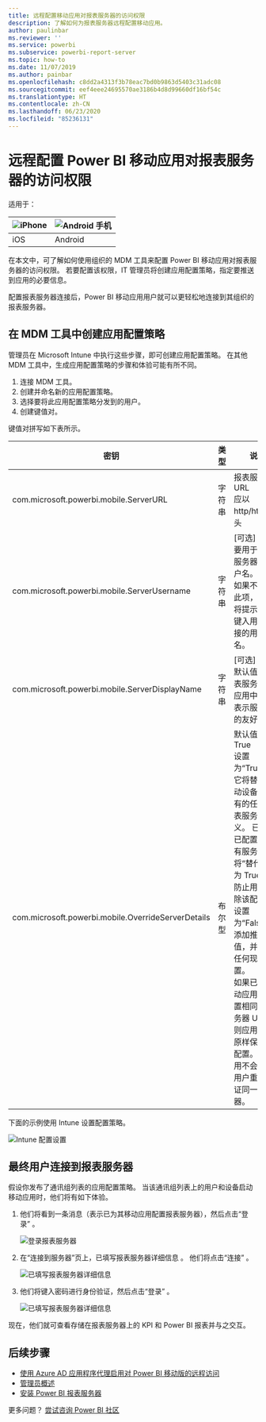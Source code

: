 ```yaml
---
title: 远程配置移动应用对报表服务器的访问权限
description: 了解如何为报表服务器远程配置移动应用。
author: paulinbar
ms.reviewer: ''
ms.service: powerbi
ms.subservice: powerbi-report-server
ms.topic: how-to
ms.date: 11/07/2019
ms.author: painbar
ms.openlocfilehash: c8dd2a4313f3b78eac7bd0b9863d5403c31adc08
ms.sourcegitcommit: eef4eee24695570ae3186b4d8d99660df16bf54c
ms.translationtype: HT
ms.contentlocale: zh-CN
ms.lasthandoff: 06/23/2020
ms.locfileid: "85236131"
---
```

# <a name="configure-power-bi-mobile-app-access-to-report-server-remotely"></a>远程配置 Power BI 移动应用对报表服务器的访问权限

适用于：

| ![iPhone](./media/configure-powerbi-mobile-apps-remote/ios-logo-40-px.png) | ![Android 手机](./media/configure-powerbi-mobile-apps-remote/android-logo-40-px.png) |
|:--- |:--- |
| iOS |Android |

在本文中，可了解如何使用组织的 MDM 工具来配置 Power BI 移动应用对报表服务器的访问权限。 若要配置该权限，IT 管理员将创建应用配置策略，指定要推送到应用的必要信息。 

 配置报表服务器连接后，Power BI 移动应用用户就可以更轻松地连接到其组织的报表服务器。 

## <a name="create-the-app-configuration-policy-in-mdm-tool"></a>在 MDM 工具中创建应用配置策略 

管理员在 Microsoft Intune 中执行这些步骤，即可创建应用配置策略。 在其他 MDM 工具中，生成应用配置策略的步骤和体验可能有所不同。 

1. 连接 MDM 工具。 
2. 创建并命名新的应用配置策略。 
3. 选择要将此应用配置策略分发到的用户。 
4. 创建键值对。 

键值对拼写如下表所示。

|密钥  |类型  |说明  |
|---------|---------|---------|
| com.microsoft.powerbi.mobile.ServerURL | 字符串 | 报表服务器 URL <br> 应以 http/https 开头 |
| com.microsoft.powerbi.mobile.ServerUsername | 字符串 | [可选] <br> 要用于连接服务器的用户名。 <br> 如果不存在此项，应用将提示用户键入用于连接的用户名。| 
| com.microsoft.powerbi.mobile.ServerDisplayName | 字符串 | [可选] <br> 默认值为“报表服务器” <br> 应用中用于表示服务器的友好名称 | 
| com.microsoft.powerbi.mobile.OverrideServerDetails | 布尔型 | 默认值为 True <br>设置为“True”时，它将替代移动设备中已有的任何报表服务器定义。 已删除已配置的现有服务器。 <br> 将“替代”设置为 True 还可防止用户删除该配置。 <br> 设置为“False”将添加推送值，并保留任何现有设置。 <br> 如果已在移动应用中配置相同的服务器 URL，则应用将按原样保留该配置。 该应用不会要求用户重新验证同一服务器。 |

下面的示例使用 Intune 设置配置策略。

![Intune 配置设置](media/configure-powerbi-mobile-apps-remote/power-bi-ios-remote-configuration-settings.png)

## <a name="end-users-connecting-to-report-server"></a>最终用户连接到报表服务器

 假设你发布了通讯组列表的应用配置策略。 当该通讯组列表上的用户和设备启动移动应用时，他们将有如下体验。 

1. 他们将看到一条消息（表示已为其移动应用配置报表服务器），然后点击“登录”  。

    ![登录报表服务器](media/configure-powerbi-mobile-apps-remote/power-bi-config-server-sign-in.png)

2.  在“连接到服务器”页上，已填写报表服务器详细信息  。 他们将点击“连接”  。

    ![已填写报表服务器详细信息](media/configure-powerbi-mobile-apps-remote/power-bi-ios-remote-configure-connect-server.png)

3. 他们将键入密码进行身份验证，然后点击“登录”  。 

    ![已填写报表服务器详细信息](media/configure-powerbi-mobile-apps-remote/power-bi-config-server-address.png)

现在，他们就可查看存储在报表服务器上的 KPI 和 Power BI 报表并与之交互。

## <a name="next-steps"></a>后续步骤

- [使用 Azure AD 应用程序代理启用对 Power BI 移动版的远程访问](https://docs.microsoft.com/azure/active-directory/manage-apps/application-proxy-integrate-with-power-bi)
- [管理员概述](admin-handbook-overview.md)  
- [安装 Power BI 报表服务器](install-report-server.md)  

更多问题？ [尝试咨询 Power BI 社区](https://community.powerbi.com/)

